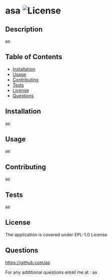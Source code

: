 # asa       ![License](https://img.shields.io/badge/License-EPL_1.0-blue.svg)                   

## Description
as
    
## Table of Contents
- [Installation](#installation)
- [Usage](#usage)
- [Contributing](#contributing)
- [Tests](#tests)
- [License](#license)
- [Questions](#questions)

## Installation 
as

## Usage
as

## Contributing
as

## Tests
as

## License
The application is covered under EPL-1.0 License

## Questions
https://github.com/as

For any additional questions email me at : as

